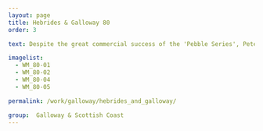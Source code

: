 ```yaml
---
layout: page
title: Hebrides & Galloway 80
order: 3

text: Despite the great commercial success of the 'Pebble Series', Peter, forever open to the unexpected and new avenues of exploration, gradually replaced the pebbles and singular rocks with large flowing rock formations, often resembling body parts and other elements.  

imagelist:
  - WM_80-01
  - WM_80-02
  - WM_80-04
  - WM_80-05

permalink: /work/galloway/hebrides_and_galloway/

group:  Galloway & Scottish Coast
---
```

